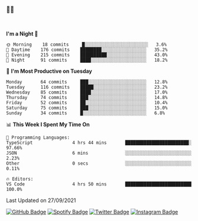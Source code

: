 ### 🤙🍺

<!-- <a href="https://github-readme-stats.vercel.app/api?username=hzak2xx&count_private=true&show_icons=true&theme=dracula">
  <img align="center" src="https://github-readme-stats.vercel.app/api?username=hzak2xx&count_private=true&show_icons=true&theme=dracula" />
</a>
</br> -->
</br>

<!--START_SECTION:waka-->
**I'm a Night 🦉** 

```text
🌞 Morning    18 commits     █░░░░░░░░░░░░░░░░░░░░░░░░   3.6% 
🌆 Daytime    176 commits    ████████░░░░░░░░░░░░░░░░░   35.2% 
🌃 Evening    215 commits    ██████████░░░░░░░░░░░░░░░   43.0% 
🌙 Night      91 commits     ████░░░░░░░░░░░░░░░░░░░░░   18.2%

```
📅 **I'm Most Productive on Tuesday** 

```text
Monday       64 commits     ███░░░░░░░░░░░░░░░░░░░░░░   12.8% 
Tuesday      116 commits    █████░░░░░░░░░░░░░░░░░░░░   23.2% 
Wednesday    85 commits     ████░░░░░░░░░░░░░░░░░░░░░   17.0% 
Thursday     74 commits     ███░░░░░░░░░░░░░░░░░░░░░░   14.8% 
Friday       52 commits     ██░░░░░░░░░░░░░░░░░░░░░░░   10.4% 
Saturday     75 commits     ███░░░░░░░░░░░░░░░░░░░░░░   15.0% 
Sunday       34 commits     █░░░░░░░░░░░░░░░░░░░░░░░░   6.8%

```


📊 **This Week I Spent My Time On** 

```text
💬 Programming Languages: 
TypeScript               4 hrs 44 mins       ████████████████████████░   97.66% 
JSON                     6 mins              ░░░░░░░░░░░░░░░░░░░░░░░░░   2.23% 
Other                    0 secs              ░░░░░░░░░░░░░░░░░░░░░░░░░   0.11%

🔥 Editors: 
VS Code                  4 hrs 50 mins       █████████████████████████   100.0%

```


 Last Updated on 27/09/2021
<!--END_SECTION:waka-->

[![GitHub Badge](https://img.shields.io/badge/GitHub-100000?style=for-the-badge&logo=github&logoColor=white)](https://github.com/hzak2xx)
[![Spotify Badge](https://img.shields.io/badge/Spotify-1ED760?&style=for-the-badge&logo=spotify&logoColor=white)](https://open.spotify.com/user/uf90s6sbbh75a1mt44clkhkvf)
[![Twitter Badge](https://img.shields.io/badge/Twitter-1DA1F2?style=for-the-badge&logo=twitter&logoColor=white)](https://twitter.com/hzak2xx)
[![Instagram Badge](https://img.shields.io/badge/Instagram-E4405F?style=for-the-badge&logo=instagram&logoColor=white)](https://www.instagram.com/hzak2xx/)
